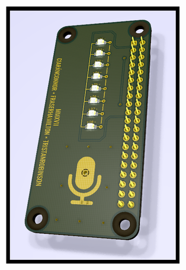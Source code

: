 ![Alt text](/project/source/hardware/kicad/_plot/png/rtep-audio-spectrum-analyser-ray-traced.png?raw=true)
